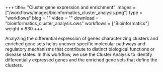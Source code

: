 +++
title= "Cluster gene expression and enrichment"
images =  ["/workflows/images/bioinformatics_cluster_analysis.png"]
type = "workflows"
blog =  ""
video = ""
download = "bioinformatics_cluster_analysis.ows"
workflows = ["Bioinformatics"]
weight = 830
+++

Analyzing the differential expression of genes characterizing clusters and enriched gene sets helps uncover specific molecular pathways and regulatory mechanisms that contribute to distinct biological functions or disease states. In this workflow, we use the Cluster Analysis to identify differentially expressed genes and the enriched gene sets that define the clusters.
